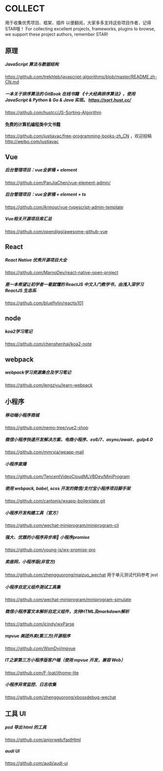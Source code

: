 # COLLECT
用于收集优秀项目、框架、插件 以便翻阅，大家多多支持这些项目作者，记得STAR哦！
For collecting excellent projects, frameworks, plugins to browse, we support these project authors, remember STAR!

## 原理 
##### JavaScript 算法与数据结构
https://github.com/trekhleb/javascript-algorithms/blob/master/README.zh-CN.md
#####  一本关于排序算法的 GitBook 在线书籍 《十大经典排序算法》，使用 JavaScript & Python & Go & Java 实现。 https://sort.hust.cc/
https://github.com/hustcc/JS-Sorting-Algorithm
#### 免费的计算机编程类中文书籍 
https://github.com/justjavac/free-programming-books-zh_CN ，欢迎投稿 http://weibo.com/justjavac


## Vue
##### 后台管理项目：vue全家桶 + element 
https://github.com/PanJiaChen/vue-element-admin/
##### 后台管理项目：vue全家桶 + element + ts
https://github.com/Armour/vue-typescript-admin-template
##### Vue相关开源项目库汇总
https://github.com/opendigg/awesome-github-vue

## React
##### React Native 优秀开源项目大全
https://github.com/MarnoDev/react-native-open-project
##### 是一本希望让初学者一看就懂的 ReactJS 中文入门教学书，由浅入深学习 ReactJS 生态系
https://github.com/blueflylin/reactjs101

## node
##### koa2学习笔记
https://github.com/chenshenhai/koa2-note

## webpack
##### webpack学习资源集合及学习笔记
https://github.com/lengziyu/learn-webpack

## 小程序
##### 移动端小程序商城
https://github.com/nemo-tree/vue2-shop
##### 微信小程序快速开发解决方案，电商小程序、es6/7、async/await、gulp4.0
https://github.com/mmrxia/weapp-mall
##### 小程序直播
https://github.com/TencentVideoCloudMLVBDev/MiniProgram
##### 使用 webpack, babel, scss 开发的微信/支付宝小程序项目脚手架
https://github.com/cantonjs/wxapp-boilerplate.git
##### 小程序开发构建工具（官方）
https://github.com/wechat-miniprogram/miniprogram-cli
##### 强大、优雅的小程序异步库:rocket: 小程序promise
https://github.com/young-js/wx-promise-pro
##### 卖座网，小程序版(非官方) 
https://github.com/zhengguorong/maizuo_wechat
用于单元测试代码参考 jest
##### 小程序自定义组件测试工具集 
https://github.com/wechat-miniprogram/miniprogram-simulate
##### 微信小程序富文本解析自定义组件，支持HTML及markdown解析 
https://github.com/icindy/wxParse
##### mpvue 美团外卖(第三方)开源程序
https://github.com/WsmDyj/mpvue
##### IT之家第三方小程序版客户端（使用 mpvue 开发，兼容 Web）
https://github.com/F-loat/ithome-lite
##### 小程序异常监控、日志收集
https://github.com/zhengguorong/xbossdebug-wechat

## 工具 UI
##### psd 导出 html 的工具
https://github.com/anjorweb/fastHtml
##### audi UI
https://github.com/audi/audi-ui
























